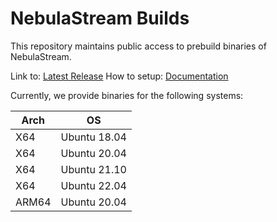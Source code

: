 # NebulaStream Builds

This repository maintains public access to prebuild binaries of NebulaStream.

Link to: [Latest Release](https://github.com/nebulastream/nebulastream-dev-builds/releases/tag/v0.1.88) 
How to setup: [Documentation](https://docs.nebula.stream/docs/use-nebulastream/usage/#setup-prebuild-executables)

Currently, we provide binaries for the following systems:

| Arch  | OS  |
|---|---|
| X64 | Ubuntu 18.04 | 
| X64  | Ubuntu 20.04 | 
| X64  | Ubuntu 21.10 |
| X64  | Ubuntu 22.04 |
| ARM64  | Ubuntu 20.04 | 



